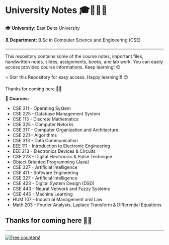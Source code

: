 # University Notes 🎓🙋🏻‍♂️

🎓 **University:** East Delta University

🎗️ **Department:** B.Sc in Computer Science and Engineering (CSE)

<hr>

This repository contains some of the course notes, important files, handwritten notes, slides, assignments, books, and lab work. You can easily access provided course informations. Keep learning! 😊

⭐ Star this Repository for easy access. Happy learning!!! 😊

Thanks for coming here 💚🤍


🧠 **Courses:** 

* CSE 311 - Operating System
* CSE 225 - Database Management System
* CSE 115 - Discrete Mathematics
* CSE 325 - Computer Netorks
* CSE 317 - Computer Organization and Architecture
* CSE 221 - Algorithms
* CSE 313 - Data Communication
* EEE 111 - Introduction to Electronic Engineering
* EEE 213 - Electronics Devices & Circuits
* CSE 223 - Digital Electronics & Pulse Technique 
* Object Oriented Programming (Java)
* CSE 327 - Artificial Intelligence
* CSE 411 - Software Engineering
* CSE 327 - Artificial Intelligence
* CSE 423 - Digital System Design (DSD)
* CSE 443 - Neural Network and Fuzzy Systems
* CSE 445 - Machine Learning
* HUM 107 - Industrial Management and Law
* Math 203 - Fourier Analysis, Laplace Transform & Differential Equations


Thanks for coming here 💙✨
---------

--------

<a href="https://info.flagcounter.com/30FM"><img src="https://s01.flagcounter.com/count/30FM/bg_000000/txt_FFFFFF/border_878787/columns_5/maxflags_15/viewers_Guests+from+all+over+the+world/labels_0/pageviews_1/flags_1/percent_0/" alt="Free counters!" border="0"></a>
